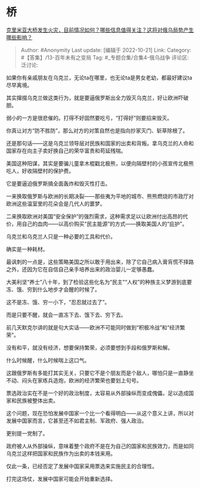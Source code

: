 # 桥
[克里米亚大桥发生火灾，目前情况如何？哪些信息值得关注？这将对俄乌局势产生哪些影响？](https://www.zhihu.com/question/558188816/answer/2707015417)

> Author: #Anonymity
> Last update: [编辑于 2022-10-21]
> Link:
> Category: #【答集】/13-百年未有之变局
> Tag: #_专题合集/合集4-俄乌战争 
> 评论区:
> 泛讨论:

如果你有亲戚朋友在乌克兰，无论ta在哪里，也无论ta是男女老幼，都最好建议ta尽早离境。

其实撺掇乌克兰做这类行为，就是要逼俄罗斯出全力毁灭乌克兰，好让欧洲吓破胆。

弱小的一方是很悲催的。打得不好固然要吃亏，“打得好”则要招来毁灭。

你真让对方“防不胜防”，那么对方的对策自然也是指向抄家灭门、斩草除根了。

还是那句话——这是乌克兰领导层对民族和国家的出卖和背叛。拿乌克兰的人命和国家存在向主子卖好换自己的荣华富贵和苟延残喘。

美国这种阳谋，其实是要骗儿童拿木棍戳北极熊，以便向隔壁村的小孩宣传北极熊吃人，好收隔壁村的保护费。

它是要逼迫俄罗斯搞全面轰炸和毁灭性打击。

一来换取俄罗斯与欧洲的长期决裂——那些夷为平地的城市、熊熊燃烧的市政厅对欧洲这些温室里的花朵会是几代人的噩梦。

二来换取欧洲对美国“安全保护”的强烈需求，这种需求足以让欧洲付出高昂的代价，用自己的血肉——以高价购买“民主能源”的方式——换取美国人的“庇护”。

乌克兰和乌克兰人只是一种必要的工具和代价。

确实是一种耗材。

最讽刺的一点是，这些策略美国之所以敢于用出来，除了它自己病入膏肓慌不择路之外，还因为它在自信自己亲手培养出来的政治婴儿一定够愚蠢。

大美利坚“养士”八十年，到了检验这些化名为“民主”“人权”的种族主义梦游到底要冻、饿、穷到什么地步才会醒的时候了。

这不是冻、饿、穷一小下，“忍忍就过去了”。

而是只要不醒，就会一直冻下去、饿下去、穷下去。

前几天默克尔讲的就是句大实话——欧洲不可能同时做到“积极冷战”和“经济繁荣”。

没有和平，就没有经济，想要保持繁荣，必须要想到手段和俄罗斯和解。

什么时候醒，什么时候喘上这口气。

这跟俄罗斯有多能打其实无关，只要它不是个朋友而是个敌人，哪怕只是一直静坐不动、闷头在家练兵造炮，欧洲的经济繁荣也要划上句号。

票选政治实在不是一个好的政治制度，太容易从外部操纵而变成傀儡，足以造成国家和民族被整体出卖。

这个问题，现在恐怕发展中国家一个比一个看得明白——从这个意义上讲，所以对发展中国家而言，它甚至还不如君主制、军政府、强人政治。

更别提一党制了。

政府被人从外部操纵，意味着整个政府不是在为自己的国家和民族效力，而是如同乌克兰这样把国家和民族作为出卖的本钱来用。

仅此一条，已经否定了发展中国家采用票选来实施民主的合理性。

打完这场仗，发展中国家可能会开始重新选择。
